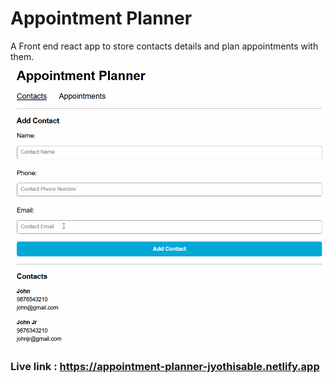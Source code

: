 # Appointment Planner
A Front end react app to store contacts details and plan appointments with them.

![Appointment-planner.gif](/src/assets/Appointment-planner.gif.gif)
### Live link : https://appointment-planner-jyothisable.netlify.app
